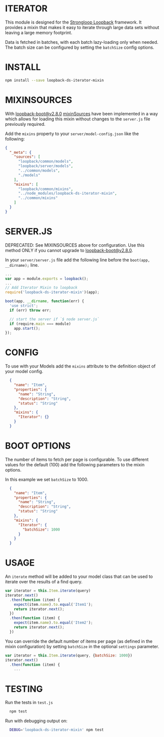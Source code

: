 ITERATOR
=============

This module is designed for the [Strongloop Loopback](https://github.com/strongloop/loopback) framework. It provides a mixin that makes it easy to iterate through large data sets without leaving a large memory footprint.

Data is fetched in batches, with each batch lazy-loading only when needed. The batch size can be configured by setting the `batchSize` config options.

INSTALL
=============

```bash
npm install --save loopback-ds-iterator-mixin
```

MIXINSOURCES
=============
With [loopback-boot@v2.8.0](https://github.com/strongloop/loopback-boot/)  [mixinSources](https://github.com/strongloop/loopback-boot/pull/131) have been implemented in a way which allows for loading this mixin without changes to the `server.js` file previously required.

Add the `mixins` property to your `server/model-config.json` like the following:

```json
{
  "_meta": {
    "sources": [
      "loopback/common/models",
      "loopback/server/models",
      "../common/models",
      "./models"
    ],
    "mixins": [
      "loopback/common/mixins",
      "../node_modules/loopback-ds-iterator-mixin",
      "../common/mixins"
    ]
  }
}
```

SERVER.JS
=============

DEPRECATED: See MIXINSOURCES above for configuration. Use this method ONLY if you cannot upgrade to loopback-boot@v2.8.0.

In your `server/server.js` file add the following line before the `boot(app, __dirname);` line.

```javascript
...
var app = module.exports = loopback();
...
// Add Iterator Mixin to loopback
require('loopback-ds-iterator-mixin')(app);

boot(app, __dirname, function(err) {
  'use strict';
  if (err) throw err;

  // start the server if `$ node server.js`
  if (require.main === module)
    app.start();
});
```

CONFIG
=============

To use with your Models add the `mixins` attribute to the definition object of your model config.

```json
  {
    "name": "Item",
    "properties": {
      "name": "String",
      "description": "String",
      "status": "String"
    },
    "mixins": {
      "Iterator": {}
    }
  }
```

BOOT OPTIONS
=============

The number of items to fetch per page is configurable.  To use different values for the default (100) add the following parameters to the mixin options.

In this example we set `batchSize` to 1000.


```json
  {
    "name": "Item",
    "properties": {
      "name": "String",
      "description": "String",
      "status": "String"
    },
    "mixins": {
      "Iterator": {
        "batchSize": 1000
      }
    }
  }
```

USAGE
=============

An `iterate` method will be added to your model class that can be used to iterate over the
results of a find query.

```javascript
var iterator = this.Item.iterate(query)
iterator.next()
  .then(function (item) {
    expect(item.name).to.equal('Item1');
    return iterator.next();
  })
  .then(function (item) {
    expect(item.name).to.equal('Item2');
    return iterator.next();
  })
```

You can override the default number of items per page (as defined in the mixin configuration) by setting `batchSize` in the optional `settings` parameter.

```javascript
var iterator = this.Item.iterate(query, {batchSize: 1000})
iterator.next()
  .then(function (item) {
    ...
```

TESTING
=============

Run the tests in `test.js`

```bash
  npm test
```

Run with debugging output on:

```bash
  DEBUG='loopback-ds-iterator-mixin' npm test
```
